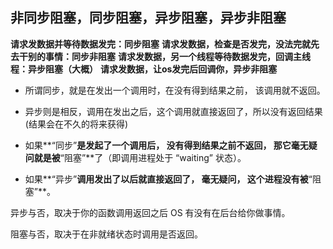 ## 非同步阻塞，同步阻塞，异步阻塞，异步非阻塞



**请求发数据并等待数据发完：同步阻塞**
**请求发数据，检查是否发完，没法完就先去干别的事情：同步非阻塞**
**请求发数据，另一个线程等待数据发完，回调主线程：异步阻塞（大概）**
**请求发数据，让os发完后回调你，异步非阻塞**

- 所谓同步，就是在发出一个调用时，在没有得到结果之前， 该调用就不返回。
- 异步则是相反，调用在发出之后，这个调用就直接返回了，所以没有返回结果(结果会在不久的将来获得)

- 如果**“同步”**是发起了一个调用后， 没有得到结果之前不返回， 那它毫无疑问就是被**“阻塞”**了（即调用进程处于 “waiting” 状态）。
- 如果**“异步”**调用发出了以后就直接返回了， 毫无疑问， 这个进程没有被**“阻塞”**。



异步与否，取决于你的函数调用返回之后 OS 有没有在后台给你做事情。

阻塞与否，取决于在非就绪状态时调用是否返回。